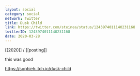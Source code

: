 ```yaml
---
layout: social
category: social
network: Twitter
title: Dusk Child
link: https://twitter.com/steinea/status/1243974011140231168
twitterID: 1243974011140231168
date: 2020-03-28
---
```


[[2020]] / [[posting]]

this was good

<https://sophieh.itch.io/dusk-child>
